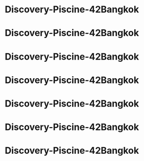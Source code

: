 # Discovery-Piscine-42Bangkok
# Discovery-Piscine-42Bangkok
# Discovery-Piscine-42Bangkok
# Discovery-Piscine-42Bangkok
# Discovery-Piscine-42Bangkok
# Discovery-Piscine-42Bangkok
# Discovery-Piscine-42Bangkok
